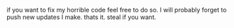 if you want to fix my horrible code feel free to do so.
I will probably forget to push new updates I make.
thats it.
steal if you want.
